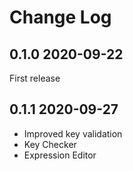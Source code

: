 # Change Log

## 0.1.0 2020-09-22
First release

## 0.1.1 2020-09-27
* Improved key validation
* Key Checker
* Expression Editor
